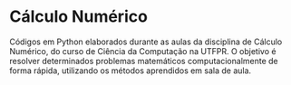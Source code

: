 # Cálculo Numérico
Códigos em Python elaborados durante as aulas da disciplina de Cálculo Numérico, do curso de Ciência da Computação na UTFPR. O objetivo é resolver determinados problemas matemáticos computacionalmente de forma rápida, utilizando os métodos aprendidos em sala de aula.
